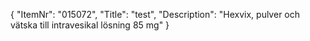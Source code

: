 {
  "ItemNr": "015072",
  "Title": "test",
  "Description": "Hexvix, pulver och vätska till intravesikal lösning 85 mg"
}